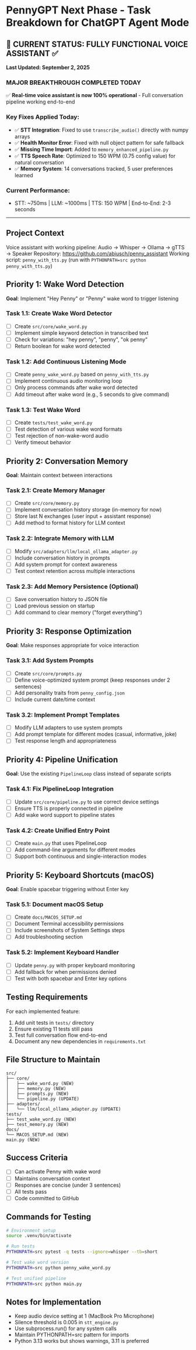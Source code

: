 # PennyGPT Next Phase - Task Breakdown for ChatGPT Agent Mode

## 🎉 CURRENT STATUS: FULLY FUNCTIONAL VOICE ASSISTANT ✅
**Last Updated: September 2, 2025**

### **MAJOR BREAKTHROUGH COMPLETED TODAY**
✅ **Real-time voice assistant is now 100% operational** - Full conversation pipeline working end-to-end

### **Key Fixes Applied Today:**
- ✅ **STT Integration**: Fixed to use `transcribe_audio()` directly with numpy arrays
- ✅ **Health Monitor Error**: Fixed with null object pattern for safe fallback
- ✅ **Missing Time Import**: Added to `memory_enhanced_pipeline.py`
- ✅ **TTS Speech Rate**: Optimized to 150 WPM (0.75 config value) for natural conversation
- ✅ **Memory System**: 14 conversations tracked, 5 user preferences learned

### **Current Performance:**
- STT: ~750ms | LLM: ~1000ms | TTS: 150 WPM | End-to-End: 2-3 seconds

---

## Project Context
Voice assistant with working pipeline: Audio → Whisper → Ollama → gTTS → Speaker
Repository: https://github.com/abiusch/penny_assistant
Working script: `penny_with_tts.py` (run with `PYTHONPATH=src python penny_with_tts.py`)

## Priority 1: Wake Word Detection
**Goal**: Implement "Hey Penny" or "Penny" wake word to trigger listening

### Task 1.1: Create Wake Word Detector
- [ ] Create `src/core/wake_word.py`
- [ ] Implement simple keyword detection in transcribed text
- [ ] Check for variations: "hey penny", "penny", "ok penny"
- [ ] Return boolean for wake word detected

### Task 1.2: Add Continuous Listening Mode
- [ ] Create `penny_wake_word.py` based on `penny_with_tts.py`
- [ ] Implement continuous audio monitoring loop
- [ ] Only process commands after wake word detected
- [ ] Add timeout after wake word (e.g., 5 seconds to give command)

### Task 1.3: Test Wake Word
- [ ] Create `tests/test_wake_word.py`
- [ ] Test detection of various wake word formats
- [ ] Test rejection of non-wake-word audio
- [ ] Verify timeout behavior

## Priority 2: Conversation Memory
**Goal**: Maintain context between interactions

### Task 2.1: Create Memory Manager
- [ ] Create `src/core/memory.py`
- [ ] Implement conversation history storage (in-memory for now)
- [ ] Store last N exchanges (user input + assistant response)
- [ ] Add method to format history for LLM context

### Task 2.2: Integrate Memory with LLM
- [ ] Modify `src/adapters/llm/local_ollama_adapter.py`
- [ ] Include conversation history in prompts
- [ ] Add system prompt for context awareness
- [ ] Test context retention across multiple interactions

### Task 2.3: Add Memory Persistence (Optional)
- [ ] Save conversation history to JSON file
- [ ] Load previous session on startup
- [ ] Add command to clear memory ("forget everything")

## Priority 3: Response Optimization
**Goal**: Make responses appropriate for voice interaction

### Task 3.1: Add System Prompts
- [ ] Create `src/core/prompts.py`
- [ ] Define voice-optimized system prompt (keep responses under 2 sentences)
- [ ] Add personality traits from `penny_config.json`
- [ ] Include current date/time context

### Task 3.2: Implement Prompt Templates
- [ ] Modify LLM adapters to use system prompts
- [ ] Add prompt template for different modes (casual, informative, joke)
- [ ] Test response length and appropriateness

## Priority 4: Pipeline Unification
**Goal**: Use the existing `PipelineLoop` class instead of separate scripts

### Task 4.1: Fix PipelineLoop Integration
- [ ] Update `src/core/pipeline.py` to use correct device settings
- [ ] Ensure TTS is properly connected in pipeline
- [ ] Add wake word support to pipeline states

### Task 4.2: Create Unified Entry Point
- [ ] Create `main.py` that uses PipelineLoop
- [ ] Add command-line arguments for different modes
- [ ] Support both continuous and single-interaction modes

## Priority 5: Keyboard Shortcuts (macOS)
**Goal**: Enable spacebar triggering without Enter key

### Task 5.1: Document macOS Setup
- [ ] Create `docs/MACOS_SETUP.md`
- [ ] Document Terminal accessibility permissions
- [ ] Include screenshots of System Settings steps
- [ ] Add troubleshooting section

### Task 5.2: Implement Keyboard Handler
- [ ] Update `penny.py` with proper keyboard monitoring
- [ ] Add fallback for when permissions denied
- [ ] Test with both spacebar and Enter key options

## Testing Requirements
For each implemented feature:
1. Add unit tests in `tests/` directory
2. Ensure existing 11 tests still pass
3. Test full conversation flow end-to-end
4. Document any new dependencies in `requirements.txt`

## File Structure to Maintain
```
src/
├── core/
│   ├── wake_word.py (NEW)
│   ├── memory.py (NEW)
│   ├── prompts.py (NEW)
│   └── pipeline.py (UPDATE)
├── adapters/
│   └── llm/local_ollama_adapter.py (UPDATE)
tests/
├── test_wake_word.py (NEW)
├── test_memory.py (NEW)
docs/
└── MACOS_SETUP.md (NEW)
main.py (NEW)
```

## Success Criteria
- [ ] Can activate Penny with wake word
- [ ] Maintains conversation context
- [ ] Responses are concise (under 3 sentences)
- [ ] All tests pass
- [ ] Code committed to GitHub

## Commands for Testing
```bash
# Environment setup
source .venv/bin/activate

# Run tests
PYTHONPATH=src pytest -q tests --ignore=whisper --tb=short

# Test wake word version
PYTHONPATH=src python penny_wake_word.py

# Test unified pipeline
PYTHONPATH=src python main.py
```

## Notes for Implementation
- Keep audio device setting at 1 (MacBook Pro Microphone)
- Silence threshold is 0.005 in `stt_engine.py`
- Use subprocess.run() for any system calls
- Maintain PYTHONPATH=src pattern for imports
- Python 3.13 works but shows warnings, 3.11 is preferred
